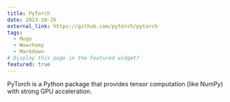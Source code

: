 ```yaml
---
title: PyTorch
date: 2023-10-26
external_link: https://github.com/pytorch/pytorch
tags:
  - Hugo
  - Wowchemy
  - Markdown
# Display this page in the Featured widget?
featured: true
---
```


PyTorch is a Python package that provides tensor computation (like NumPy) with strong GPU acceleration.

<!--more-->
